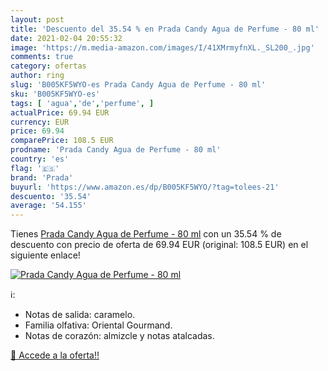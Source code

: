 ```yaml
---
layout: post
title: 'Descuento del 35.54 % en Prada Candy Agua de Perfume - 80 ml'
date: 2021-02-04 20:55:32
image: 'https://m.media-amazon.com/images/I/41XMrmyfnXL._SL200_.jpg'
comments: true
category: ofertas
author: ring
slug: 'B005KF5WYO-es Prada Candy Agua de Perfume - 80 ml'
sku: 'B005KF5WYO-es'
tags: [ 'agua','de','perfume', ]
actualPrice: 69.94 EUR
currency: EUR
price: 69.94
comparePrice: 108.5 EUR
prodname: 'Prada Candy Agua de Perfume - 80 ml'
country: 'es'
flag: '🇪🇸'
brand: 'Prada'
buyurl: 'https://www.amazon.es/dp/B005KF5WYO/?tag=tolees-21'
descuento: '35.54'
average: '54.155'
---
```


Tienes [Prada Candy Agua de Perfume - 80 ml](https://www.amazon.es/dp/B005KF5WYO/?tag=tolees-21) con un 35.54 % de descuento con precio de oferta de 69.94 EUR (original: 108.5 EUR) en el siguiente enlace!

[![Prada Candy Agua de Perfume - 80 ml](https://m.media-amazon.com/images/I/41XMrmyfnXL._SL200_.jpg)](https://www.amazon.es/dp/B005KF5WYO/?tag=tolees-21)

ℹ️:

- Notas de salida: caramelo.
- Familia olfativa: Oriental Gourmand.
- Notas de corazón: almizcle y notas atalcadas.

[🛒 Accede a la oferta!!](https://www.amazon.es/dp/B005KF5WYO/?tag=tolees-21)
